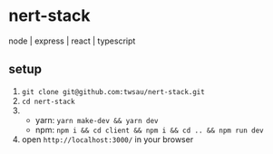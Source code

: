 # nert-stack

node | express | react | typescript

## setup

1. `git clone git@github.com:twsau/nert-stack.git`
2. `cd nert-stack`
3. - yarn: `yarn make-dev && yarn dev`
   - npm: `npm i && cd client && npm i && cd .. && npm run dev`
4. open `http://localhost:3000/` in your browser
